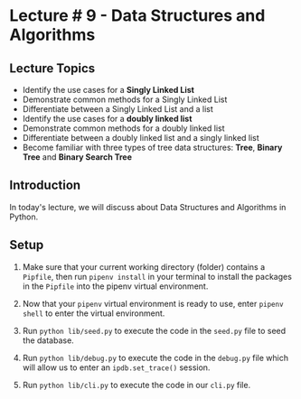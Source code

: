 # Lecture # 9 - Data Structures and Algorithms

## Lecture Topics

- Identify the use cases for a **Singly Linked List**
- Demonstrate common methods for a Singly Linked List
- Differentiate between a Singly Linked List and a list
- Identify the use cases for a **doubly linked list**
- Demonstrate common methods for a doubly linked list
- Differentiate between a doubly linked list and a singly linked list
- Become familiar with three types of tree data structures: **Tree**, **Binary Tree** and **Binary Search Tree**

## Introduction

In today's lecture, we will discuss about Data Structures and Algorithms in Python.

## Setup

1. Make sure that your current working directory (folder) contains a `Pipfile`, then run `pipenv install` in your terminal to install the packages in the `Pipfile` into the pipenv virtual environment.

2. Now that your `pipenv` virtual environment is ready to use, enter `pipenv shell` to enter the virtual environment.

3. Run `python lib/seed.py` to execute the code in the `seed.py` file to seed the database.

4. Run `python lib/debug.py` to execute the code in the `debug.py` file which will allow us to enter an `ipdb.set_trace()` session.

5. Run `python lib/cli.py` to execute the code in our `cli.py` file.